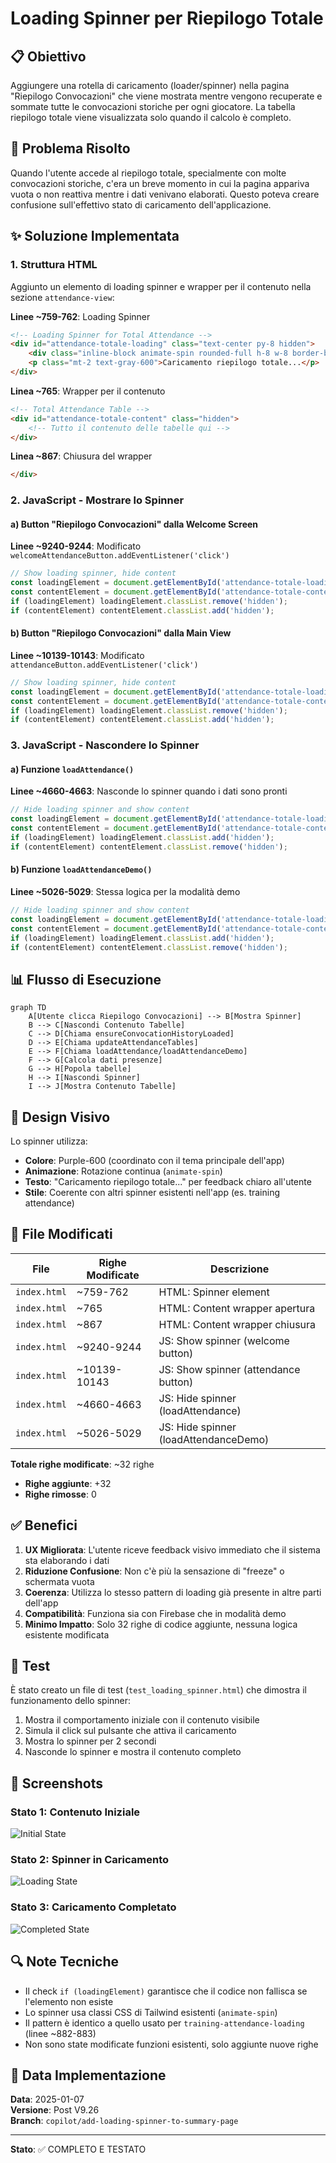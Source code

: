 # Loading Spinner per Riepilogo Totale

## 📋 Obiettivo

Aggiungere una rotella di caricamento (loader/spinner) nella pagina "Riepilogo Convocazioni" che viene mostrata mentre vengono recuperate e sommate tutte le convocazioni storiche per ogni giocatore. La tabella riepilogo totale viene visualizzata solo quando il calcolo è completo.

## 🎯 Problema Risolto

Quando l'utente accede al riepilogo totale, specialmente con molte convocazioni storiche, c'era un breve momento in cui la pagina appariva vuota o non reattiva mentre i dati venivano elaborati. Questo poteva creare confusione sull'effettivo stato di caricamento dell'applicazione.

## ✨ Soluzione Implementata

### 1. Struttura HTML

Aggiunto un elemento di loading spinner e wrapper per il contenuto nella sezione `attendance-view`:

**Linee ~759-762**: Loading Spinner
```html
<!-- Loading Spinner for Total Attendance -->
<div id="attendance-totale-loading" class="text-center py-8 hidden">
    <div class="inline-block animate-spin rounded-full h-8 w-8 border-b-2 border-purple-600"></div>
    <p class="mt-2 text-gray-600">Caricamento riepilogo totale...</p>
</div>
```

**Linea ~765**: Wrapper per il contenuto
```html
<!-- Total Attendance Table -->
<div id="attendance-totale-content" class="hidden">
    <!-- Tutto il contenuto delle tabelle qui -->
</div>
```

**Linea ~867**: Chiusura del wrapper
```html
</div>
```

### 2. JavaScript - Mostrare lo Spinner

#### a) Button "Riepilogo Convocazioni" dalla Welcome Screen

**Linee ~9240-9244**: Modificato `welcomeAttendanceButton.addEventListener('click')`
```javascript
// Show loading spinner, hide content
const loadingElement = document.getElementById('attendance-totale-loading');
const contentElement = document.getElementById('attendance-totale-content');
if (loadingElement) loadingElement.classList.remove('hidden');
if (contentElement) contentElement.classList.add('hidden');
```

#### b) Button "Riepilogo Convocazioni" dalla Main View

**Linee ~10139-10143**: Modificato `attendanceButton.addEventListener('click')`
```javascript
// Show loading spinner, hide content
const loadingElement = document.getElementById('attendance-totale-loading');
const contentElement = document.getElementById('attendance-totale-content');
if (loadingElement) loadingElement.classList.remove('hidden');
if (contentElement) contentElement.classList.add('hidden');
```

### 3. JavaScript - Nascondere lo Spinner

#### a) Funzione `loadAttendance()`

**Linee ~4660-4663**: Nasconde lo spinner quando i dati sono pronti
```javascript
// Hide loading spinner and show content
const loadingElement = document.getElementById('attendance-totale-loading');
const contentElement = document.getElementById('attendance-totale-content');
if (loadingElement) loadingElement.classList.add('hidden');
if (contentElement) contentElement.classList.remove('hidden');
```

#### b) Funzione `loadAttendanceDemo()`

**Linee ~5026-5029**: Stessa logica per la modalità demo
```javascript
// Hide loading spinner and show content
const loadingElement = document.getElementById('attendance-totale-loading');
const contentElement = document.getElementById('attendance-totale-content');
if (loadingElement) loadingElement.classList.add('hidden');
if (contentElement) contentElement.classList.remove('hidden');
```

## 📊 Flusso di Esecuzione

```mermaid
graph TD
    A[Utente clicca Riepilogo Convocazioni] --> B[Mostra Spinner]
    B --> C[Nascondi Contenuto Tabelle]
    C --> D[Chiama ensureConvocationHistoryLoaded]
    D --> E[Chiama updateAttendanceTables]
    E --> F[Chiama loadAttendance/loadAttendanceDemo]
    F --> G[Calcola dati presenze]
    G --> H[Popola tabelle]
    H --> I[Nascondi Spinner]
    I --> J[Mostra Contenuto Tabelle]
```

## 🎨 Design Visivo

Lo spinner utilizza:
- **Colore**: Purple-600 (coordinato con il tema principale dell'app)
- **Animazione**: Rotazione continua (`animate-spin`)
- **Testo**: "Caricamento riepilogo totale..." per feedback chiaro all'utente
- **Stile**: Coerente con altri spinner esistenti nell'app (es. training attendance)

## 📁 File Modificati

| File | Righe Modificate | Descrizione |
|------|------------------|-------------|
| `index.html` | ~759-762 | HTML: Spinner element |
| `index.html` | ~765 | HTML: Content wrapper apertura |
| `index.html` | ~867 | HTML: Content wrapper chiusura |
| `index.html` | ~9240-9244 | JS: Show spinner (welcome button) |
| `index.html` | ~10139-10143 | JS: Show spinner (attendance button) |
| `index.html` | ~4660-4663 | JS: Hide spinner (loadAttendance) |
| `index.html` | ~5026-5029 | JS: Hide spinner (loadAttendanceDemo) |

**Totale righe modificate**: ~32 righe
- **Righe aggiunte**: +32
- **Righe rimosse**: 0

## ✅ Benefici

1. **UX Migliorata**: L'utente riceve feedback visivo immediato che il sistema sta elaborando i dati
2. **Riduzione Confusione**: Non c'è più la sensazione di "freeze" o schermata vuota
3. **Coerenza**: Utilizza lo stesso pattern di loading già presente in altre parti dell'app
4. **Compatibilità**: Funziona sia con Firebase che in modalità demo
5. **Minimo Impatto**: Solo 32 righe di codice aggiunte, nessuna logica esistente modificata

## 🧪 Test

È stato creato un file di test (`test_loading_spinner.html`) che dimostra il funzionamento dello spinner:
1. Mostra il comportamento iniziale con il contenuto visibile
2. Simula il click sul pulsante che attiva il caricamento
3. Mostra lo spinner per 2 secondi
4. Nasconde lo spinner e mostra il contenuto completo

## 📸 Screenshots

### Stato 1: Contenuto Iniziale
![Initial State](https://github.com/user-attachments/assets/2529eb53-b703-49f4-a2f7-f4ebced0026d)

### Stato 2: Spinner in Caricamento
![Loading State](https://github.com/user-attachments/assets/66518047-7811-47c4-b8a8-83c7cddd890a)

### Stato 3: Caricamento Completato
![Completed State](https://github.com/user-attachments/assets/39e6f378-cf27-47c7-b8d1-b7e33d80471a)

## 🔍 Note Tecniche

- Il check `if (loadingElement)` garantisce che il codice non fallisca se l'elemento non esiste
- Lo spinner usa classi CSS di Tailwind esistenti (`animate-spin`)
- Il pattern è identico a quello usato per `training-attendance-loading` (linee ~882-883)
- Non sono state modificate funzioni esistenti, solo aggiunte nuove righe

## 📅 Data Implementazione

**Data**: 2025-01-07  
**Versione**: Post V9.26  
**Branch**: `copilot/add-loading-spinner-to-summary-page`

---

**Stato**: ✅ COMPLETO E TESTATO
